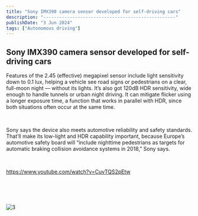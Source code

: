 ```yaml
---
title: "Sony IMX390 camera sensor developed for self-driving cars"
description: "--------------------------------------------------"
publishDate: "3 Jun 2024"
tags: ["Autonomous driving"]
---
```


## Sony IMX390 camera sensor developed for self-driving cars

Features of the 2.45 (effective) megapixel sensor include light sensitivity down to 0.1 lux, helping a vehicle see road signs or pedestrians on a clear, full-moon night — without its lights. It’s also got 120dB HDR sensitivity, wide enough to handle tunnels or urban night driving. It can mitigate flicker using a longer exposure time, a function that works in parallel with HDR, since both situations often occur at the same time.  

<br>

Sony says the device also meets automotive reliability and safety standards. That’ll make its low-light and HDR capability important, because Europe’s automotive safety board will “include nighttime pedestrians as targets for automatic braking collision avoidance systems in 2018,” Sony says.

<br>

https://www.youtube.com/watch?v=CuvTQS2pEtw

<br>
<br>
<br>


![3](@/assets/3.jpeg)